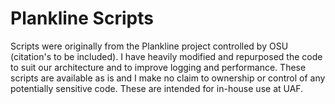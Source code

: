 # Plankline Scripts
Scripts were originally from the Plankline project controlled by OSU (citation's to be included). I have heavily modified and repurposed the code to suit our architecture and to improve logging and performance. These scripts are available as is and I make no claim to ownership or control of any potentially sensitive code. These are intended for in-house use at UAF.
